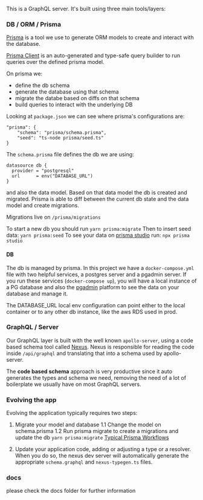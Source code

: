 This is a GraphQL server. It's built using three main tools/layers: 

### DB / ORM / Prisma

[Prisma](https://www.prisma.io/docs) is a tool we use to generate ORM models to create and interact with the database.

[Prisma Client](https://www.prisma.io/docs/concepts/components/prisma-client) is an auto-generated and type-safe query builder to run queries over the defined prisma model. 

On prisma we:
- define the db schema 
- generate the database using that schema
- migrate the databe based on diffs on that schema
- build queries to interact with the underlying DB

Looking at `package.json` we can see where prisma's configurations are: 
```
"prisma": {
    "schema": "prisma/schema.prisma",
    "seed": "ts-node prisma/seed.ts"
}
```

The `schema.prisma` file defines the db we are using: 
```
datasource db {
  provider = "postgresql"
  url      = env("DATABASE_URL")
}
```

and also the data model. Based on that data model the db is created and migrated. Prisma is able to diff between the current db state and the data model and create migrations. 

Migrations live on `/prisma/migrations`

To start a new db you should run `yarn prisma:migrate`
Then to insert seed data: `yarn prisma:seed`
To see your data on [prisma studio](https://github.com/prisma/studio) run: `npx prisma studio`

#### DB

The db is managed by prisma. In this project we have a `docker-compose.yml` file with two helpful services, a postgres server and a pgadmin server. If you run these services (`docker-compose up`), you will have a local instance of a PG database and also the [pgadmin](https://www.pgadmin.org/) platform to see the data on your database and manage it. 

The DATABASE_URL local env configuration can point either to the local container or to any other db instance, like the aws RDS used in prod. 

### GraphQL / Server

Our GraphQL layer is built with the well known `apollo-server`, using a code based schema tool called [Nexus](https://nexusjs.org/). Nexus is responsible for reading the code inside `/api/graphql` and translating that into a schema used by apollo-server. 

The **code based schema** approach is very productive since it auto generates the types and schema we need, removing the need of a lot of boilerplate we usually have on most GraphQL servers. 

### Evolving the app

Evolving the application typically requires two steps:

1. Migrate your model and database
1.1 Change the model on schema.prisma
1.2 Run prisma migrate to create a migrations and update the db
```yarn prisma:migrate```
[Typical Prisma Workflows](https://www.prisma.io/docs/concepts/overview/what-is-prisma#typical-prisma-workflows)

2. Update your application code, adding or adjusting a type or a resolver.
When you do so, the nexus dev server will automatically generate the appropriate `schema.graphql` and `nexus-typegen.ts` files.

### docs

please check the docs folder for further information